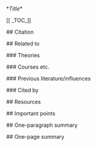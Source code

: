 \**Title**

\[\[ \_TOC_]]

\## Citation

\## Related to

\### Theories

\### Courses etc.

\### Previous literature/influences

\### Cited by

\## Resources

\## Important points

\## One-paragraph summary

\## One-page summary